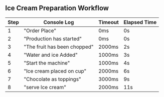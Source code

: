 ## Ice Cream Preparation Workflow

| Step | Console Log                  | Timeout | Elapsed Time |
| ---- | ---------------------------- | ------- | ------------ |
| 1    | "Order Place"                | 0ms     | 0s           |
| 2    | "Production has started"     | 0ms     | 0s           |
| 3    | "The fruit has been chopped" | 2000ms  | 2s           |
| 4    | "Water and ice Added"        | 1000ms  | 3s           |
| 5    | "Start the machine"          | 1000ms  | 4s           |
| 6    | "Ice cream placed on cup"    | 2000ms  | 6s           |
| 7    | "Chocolate as toppings"      | 3000ms  | 9s           |
| 8    | "serve Ice cream"            | 2000ms  | 11s          |

